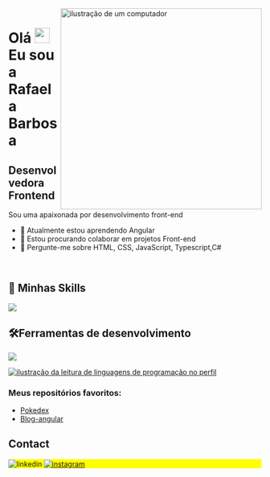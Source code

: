 <img src="https://raw.githubusercontent.com/MicaelliMedeiros/micaellimedeiros/master/image/computer-illustration.png" alt="ilustração de um computador" min-width="400px" max-width="400px" width="400px" align="right">

<h1 align="left">Olá <img src="https://gist.githubusercontent.com/arunprakashpj/48aa20057048b46c6f9ba9d114a8b76f/raw/69a9d496f651091a509ea8d9913c4aef5c419afb/Hi.gif" height="30px"> Eu sou a Rafaela Barbosa</h1>
<h2>Desenvolvedora Frontend </h2>

<p align="left">Sou uma apaixonada por desenvolvimento front-end </p>


- 🌱 Atualmente estou aprendendo Angular
- 👯 Estou procurando colaborar em projetos Front-end
- 💬 Pergunte-me sobre HTML, CSS, JavaScript, Typescript,C#
<br>

## 🚀 Minhas Skills

<p align="left">
  <a href="https://skillicons.dev">
    <img src="https://skillicons.dev/icons?i=html,css,javascript,angular,typescript,dotnet,c#," />
  </a>
</p>

## 🛠️Ferramentas de desenvolvimento

<p align="left">
  <a href="https://skillicons.dev">
    <img src="https://skillicons.dev/icons?i=vscode,figma,git,github,bootstrap" />
  </a>
</p>


<a href="https://github.com/felipealvescr" title="ilustração do mapeamento de linguagens">
  <img align="center" src="https://github-readme-stats.vercel.app/api/top-langs/?username=Rafaela3613&theme=dracula&hide_langs_below=1" alt="ilustração da leitura de linguagens de programação no perfil"/>
</a>

<br>


### Meus repositórios favoritos:

- [Pokedex](https://github.com/Rafaela3613/pokedex.gitb-skills)
- [Blog-angular](https://github.com/Rafaela3613/angular-blog.git)

## Contact

<p align="left" style="background:yellow">
<target="_blank">
  <img align="center" src="https://img.shields.io/badge/LinkedIn-0077B5?style=for-the-badge&logo=linkedin&logoColor=white)](https://www.linkedin.com/in/rafaela-barbosa-248043294/)" alt="linkedin"/>
</a>
<a href= target="_blank">
 <img align="center" src="https://img.shields.io/badge/Instagram-E4405F?style=for-the-badge&logo=instagram&logoColor=white)](https://www.instagram.com/rafaela.r.barbosa_/" alt="instagram"/>
</a>
</p>


